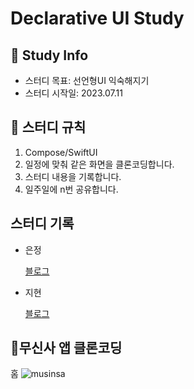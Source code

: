 # Declarative UI Study

## 📜 Study Info
- 스터디 목표: 선언형UI 익숙해지기
- 스터디 시작일: 2023.07.11

## 🤝 스터디 규칙
1. Compose/SwiftUI 
2. 일정에 맞춰 같은 화면을 클론코딩합니다.
3. 스터디 내용을 기록합니다.
4. 일주일에 n번 공유합니다.

## 스터디 기록
- 은정
    
    [블로그](https://dev-ej2.tistory.com/)
    
- 지현
  
    [블로그](https://jkim68888.tistory.com/category/%EC%8A%A4%ED%84%B0%EB%94%94)


## 📱무신사 앱 클론코딩
홈
![musinsa](https://github.com/jkim68888/RxSwift/assets/75922558/57b1fe9f-1111-4941-b39d-519706e474bd)

